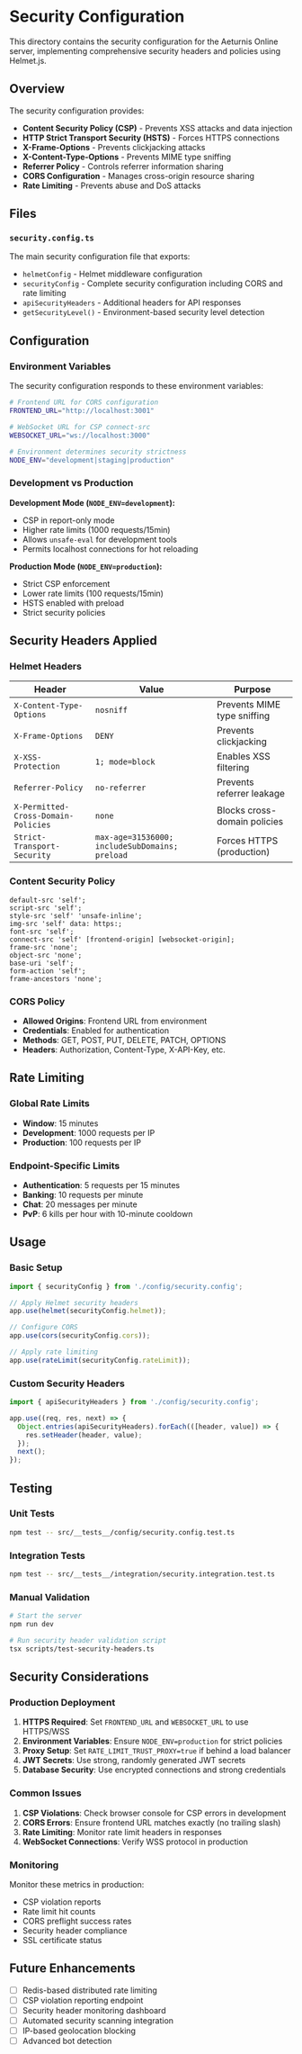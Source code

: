 # Security Configuration

This directory contains the security configuration for the Aeturnis Online server, implementing comprehensive security headers and policies using Helmet.js.

## Overview

The security configuration provides:

- **Content Security Policy (CSP)** - Prevents XSS attacks and data injection
- **HTTP Strict Transport Security (HSTS)** - Forces HTTPS connections
- **X-Frame-Options** - Prevents clickjacking attacks
- **X-Content-Type-Options** - Prevents MIME type sniffing
- **Referrer Policy** - Controls referrer information sharing
- **CORS Configuration** - Manages cross-origin resource sharing
- **Rate Limiting** - Prevents abuse and DoS attacks

## Files

### `security.config.ts`

The main security configuration file that exports:

- `helmetConfig` - Helmet middleware configuration
- `securityConfig` - Complete security configuration including CORS and rate limiting
- `apiSecurityHeaders` - Additional headers for API responses
- `getSecurityLevel()` - Environment-based security level detection

## Configuration

### Environment Variables

The security configuration responds to these environment variables:

```bash
# Frontend URL for CORS configuration
FRONTEND_URL="http://localhost:3001"

# WebSocket URL for CSP connect-src
WEBSOCKET_URL="ws://localhost:3000"

# Environment determines security strictness
NODE_ENV="development|staging|production"
```

### Development vs Production

**Development Mode (`NODE_ENV=development`):**
- CSP in report-only mode
- Higher rate limits (1000 requests/15min)
- Allows `unsafe-eval` for development tools
- Permits localhost connections for hot reloading

**Production Mode (`NODE_ENV=production`):**
- Strict CSP enforcement
- Lower rate limits (100 requests/15min)
- HSTS enabled with preload
- Strict security policies

## Security Headers Applied

### Helmet Headers

| Header | Value | Purpose |
|--------|-------|---------|
| `X-Content-Type-Options` | `nosniff` | Prevents MIME type sniffing |
| `X-Frame-Options` | `DENY` | Prevents clickjacking |
| `X-XSS-Protection` | `1; mode=block` | Enables XSS filtering |
| `Referrer-Policy` | `no-referrer` | Prevents referrer leakage |
| `X-Permitted-Cross-Domain-Policies` | `none` | Blocks cross-domain policies |
| `Strict-Transport-Security` | `max-age=31536000; includeSubDomains; preload` | Forces HTTPS (production) |

### Content Security Policy

```
default-src 'self';
script-src 'self';
style-src 'self' 'unsafe-inline';
img-src 'self' data: https:;
font-src 'self';
connect-src 'self' [frontend-origin] [websocket-origin];
frame-src 'none';
object-src 'none';
base-uri 'self';
form-action 'self';
frame-ancestors 'none';
```

### CORS Policy

- **Allowed Origins**: Frontend URL from environment
- **Credentials**: Enabled for authentication
- **Methods**: GET, POST, PUT, DELETE, PATCH, OPTIONS
- **Headers**: Authorization, Content-Type, X-API-Key, etc.

## Rate Limiting

### Global Rate Limits

- **Window**: 15 minutes
- **Development**: 1000 requests per IP
- **Production**: 100 requests per IP

### Endpoint-Specific Limits

- **Authentication**: 5 requests per 15 minutes
- **Banking**: 10 requests per minute
- **Chat**: 20 messages per minute
- **PvP**: 6 kills per hour with 10-minute cooldown

## Usage

### Basic Setup

```typescript
import { securityConfig } from './config/security.config';

// Apply Helmet security headers
app.use(helmet(securityConfig.helmet));

// Configure CORS
app.use(cors(securityConfig.cors));

// Apply rate limiting
app.use(rateLimit(securityConfig.rateLimit));
```

### Custom Security Headers

```typescript
import { apiSecurityHeaders } from './config/security.config';

app.use((req, res, next) => {
  Object.entries(apiSecurityHeaders).forEach(([header, value]) => {
    res.setHeader(header, value);
  });
  next();
});
```

## Testing

### Unit Tests

```bash
npm test -- src/__tests__/config/security.config.test.ts
```

### Integration Tests

```bash
npm test -- src/__tests__/integration/security.integration.test.ts
```

### Manual Validation

```bash
# Start the server
npm run dev

# Run security header validation script
tsx scripts/test-security-headers.ts
```

## Security Considerations

### Production Deployment

1. **HTTPS Required**: Set `FRONTEND_URL` and `WEBSOCKET_URL` to use HTTPS/WSS
2. **Environment Variables**: Ensure `NODE_ENV=production` for strict policies
3. **Proxy Setup**: Set `RATE_LIMIT_TRUST_PROXY=true` if behind a load balancer
4. **JWT Secrets**: Use strong, randomly generated JWT secrets
5. **Database Security**: Use encrypted connections and strong credentials

### Common Issues

1. **CSP Violations**: Check browser console for CSP errors in development
2. **CORS Errors**: Ensure frontend URL matches exactly (no trailing slash)
3. **Rate Limiting**: Monitor rate limit headers in responses
4. **WebSocket Connections**: Verify WSS protocol in production

### Monitoring

Monitor these metrics in production:

- CSP violation reports
- Rate limit hit counts
- CORS preflight success rates
- Security header compliance
- SSL certificate status

## Future Enhancements

- [ ] Redis-based distributed rate limiting
- [ ] CSP violation reporting endpoint
- [ ] Security header monitoring dashboard
- [ ] Automated security scanning integration
- [ ] IP-based geolocation blocking
- [ ] Advanced bot detection